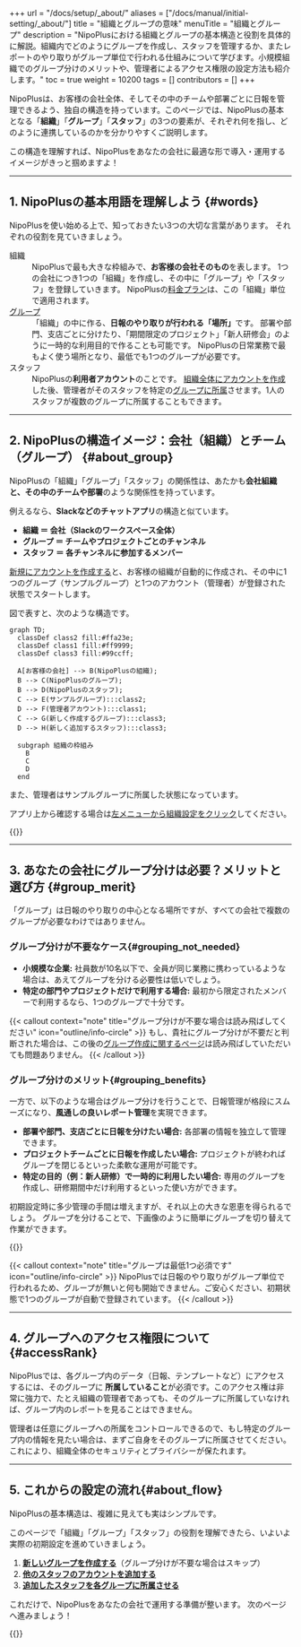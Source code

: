 +++
url = "/docs/setup/_about/"
aliases = ["/docs/manual/initial-setting/_about/"]
title = "組織とグループの意味"
menuTitle = "組織とグループ"
description = "NipoPlusにおける組織とグループの基本構造と役割を具体的に解説。組織内でどのようにグループを作成し、スタッフを管理するか、またレポートのやり取りがグループ単位で行われる仕組みについて学びます。小規模組織でのグループ分けのメリットや、管理者によるアクセス権限の設定方法も紹介します。"
toc = true
weight = 10200
tags = []
contributors = []
+++

NipoPlusは、お客様の会社全体、そしてその中のチームや部署ごとに日報を管理できるよう、独自の構造を持っています。このページでは、NipoPlusの基本となる「**組織**」「**グループ**」「**スタッフ**」の3つの要素が、それぞれ何を指し、どのように連携しているのかを分かりやすくご説明します。

この構造を理解すれば、NipoPlusをあなたの会社に最適な形で導入・運用するイメージがきっと掴めますよ！

---

## 1. NipoPlusの基本用語を理解しよう {#words}

NipoPlusを使い始める上で、知っておきたい3つの大切な言葉があります。
それぞれの役割を見ていきましょう。

<dl class="basic">
<dt>組織</dt>
<dd>
    NipoPlusで最も大きな枠組みで、<strong>お客様の会社そのもの</strong>を表します。
    1つの会社につき1つの「組織」を作成し、その中に「グループ」や「スタッフ」を登録していきます。
    NipoPlusの<a href="/docs/price/">料金プラン</a>は、この「組織」単位で適用されます。
</dd>
<dt><a href="/docs/setup/make-group/">グループ</a></dt>
<dd>
    「組織」の中に作る、<strong>日報のやり取りが行われる「場所」</strong>です。
    部署や部門、支店ごとに分けたり、「期間限定のプロジェクト」「新人研修会」のように一時的な利用目的で作ることも可能です。
    NipoPlusの日常業務で最もよく使う場所となり、最低でも1つのグループが必要です。
</dd>
<dt>スタッフ</dt>
<dd>
    NipoPlusの<strong>利用者アカウント</strong>のことです。
    <a href="/docs/setup/staff-global/make/">組織全体にアカウントを作成</a>した後、管理者がそのスタッフを特定の<a href="/docs/setup/staff-global/manage/#join_staff">グループに所属</a>させます。1人のスタッフが複数のグループに所属することもできます。
</dd>
</dl>

---

## 2. NipoPlusの構造イメージ：会社（組織）とチーム（グループ） {#about_group}

NipoPlusの「組織」「グループ」「スタッフ」の関係性は、あたかも**会社組織と、その中のチームや部署**のような関係性を持っています。

例えるなら、**Slackなどのチャットアプリ**の構造と似ています。

- **組織 ＝ 会社（Slackのワークスペース全体）**
- **グループ ＝ チームやプロジェクトごとのチャンネル**
- **スタッフ ＝ 各チャンネルに参加するメンバー**

[新規にアカウントを作成する](/docs/manual/quickstart/#create_acount)と、お客様の組織が自動的に作成され、その中に1つのグループ（サンプルグループ）と1つのアカウント（管理者）が登録された状態でスタートします。

図で表すと、次のような構造です。

```kroki {type=mermaid}
graph TD;
  classDef class2 fill:#ffa23e;
  classDef class1 fill:#ff9999;
  classDef class3 fill:#99ccff;

  A[お客様の会社] --> B(NipoPlusの組織);
  B --> C(NipoPlusのグループ);
  B --> D(NipoPlusのスタッフ);
  C --> E(サンプルグループ):::class2;
  D --> F(管理者アカウント):::class1;
  C --> G(新しく作成するグループ):::class3;
  D --> H(新しく追加するスタッフ):::class3;

  subgraph 組織の枠組み
    B
    C
    D
  end

```

また、管理者はサンプルグループに所属した状態になっています。

アプリ上から確認する場合は[左メニューから組織設定をクリック](/docs/setup/staff-global/rank/#rootSettingBtn)してください。

{{<iTablet filename="img/company" msg="組織設定画面では、会社全体のスタッフとグループを一覧で管理できます。まるでNipoPlusの「司令塔」のような場所です" alice="ok">}}

---

## 3. あなたの会社にグループ分けは必要？メリットと選び方 {#group_merit}

「グループ」は日報のやり取りの中心となる場所ですが、すべての会社で複数のグループが必要なわけではありません。

### グループ分けが不要なケース{#grouping_not_needed}

- **小規模な企業:** 社員数が10名以下で、全員が同じ業務に携わっているような場合は、あえてグループを分ける必要性は低いでしょう。
- **特定の部門やプロジェクトだけで利用する場合:** 最初から限定されたメンバーで利用するなら、1つのグループで十分です。

{{< callout context="note" title="グループ分けが不要な場合は読み飛ばしてください" icon="outline/info-circle" >}}
もし、貴社にグループ分けが不要だと判断された場合は、この後の[グループ作成に関するページ](/docs/setup/make-group/)は読み飛ばしていただいても問題ありません。
{{< /callout >}}

### グループ分けのメリット{#grouping_benefits}

一方で、以下のような場合はグループ分けを行うことで、日報管理が格段にスムーズになり、**風通しの良いレポート管理**を実現できます。

- **部署や部門、支店ごとに日報を分けたい場合:** 各部署の情報を独立して管理できます。
- **プロジェクトチームごとに日報を作成したい場合:** プロジェクトが終わればグループを閉じるといった柔軟な運用が可能です。
- **特定の目的（例：新人研修）で一時的に利用したい場合:** 専用のグループを作成し、研修期間中だけ利用するといった使い方ができます。

初期設定時に多少管理の手間は増えますが、それ以上の大きな恩恵を得られるでしょう。
グループを分けることで、下画像のように簡単にグループを切り替えて作業ができます。

{{<icatch filename="img/switch-group" msg="複数の作業グループを作成して使い分けることで、レポートの管理がさらに便利になります。部署やプロジェクトを切り替えるのも簡単！" alice="guide">}}

{{< callout context="note" title="グループは最低1つ必須です" icon="outline/info-circle" >}}
NipoPlusでは日報のやり取りがグループ単位で行われるため、グループが無いと何も開始できません。ご安心ください、初期状態で1つのグループが自動で登録されています。
{{< /callout >}}

---

## 4. グループへのアクセス権限について {#accessRank}

NipoPlusでは、各グループ内のデータ（日報、テンプレートなど）にアクセスするには、そのグループに **所属していること**が必須です。このアクセス権は非常に強力で、たとえ組織の管理者であっても、そのグループに所属していなければ、グループ内のレポートを見ることはできません。

管理者は任意にグループへの所属をコントロールできるので、もし特定のグループ内の情報を見たい場合は、まずご自身をそのグループに所属させてください。これにより、組織全体のセキュリティとプライバシーが保たれます。

---

## 5. これからの設定の流れ{#about_flow}

NipoPlusの基本構造は、複雑に見えても実はシンプルです。

このページで「組織」「グループ」「スタッフ」の役割を理解できたら、いよいよ実際の初期設定を進めていきましょう。

1.  [**新しいグループを作成する**](/docs/setup/make-group/)（グループ分けが不要な場合はスキップ）
2.  [**他のスタッフのアカウントを追加する**](/docs/setup/staff-global/make/)
3.  [**追加したスタッフを各グループに所属させる**](/docs/setup/staff-global/manage/#join_staff)

これだけで、NipoPlusをあなたの会社で運用する準備が整います。
次のページへ進みましょう！

{{<nextBlog>}}
